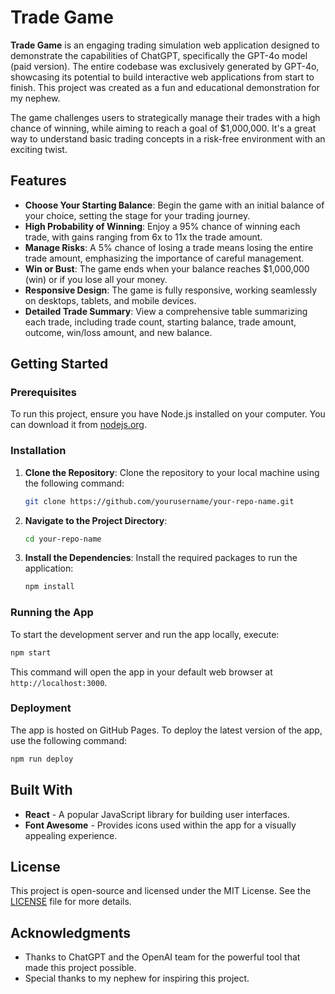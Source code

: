 # Trade Game

**Trade Game** is an engaging trading simulation web application designed to demonstrate the capabilities of ChatGPT, specifically the GPT-4o model (paid version). The entire codebase was exclusively generated by GPT-4o, showcasing its potential to build interactive web applications from start to finish. This project was created as a fun and educational demonstration for my nephew.

The game challenges users to strategically manage their trades with a high chance of winning, while aiming to reach a goal of $1,000,000. It's a great way to understand basic trading concepts in a risk-free environment with an exciting twist.

## Features

- **Choose Your Starting Balance**: Begin the game with an initial balance of your choice, setting the stage for your trading journey.
- **High Probability of Winning**: Enjoy a 95% chance of winning each trade, with gains ranging from 6x to 11x the trade amount.
- **Manage Risks**: A 5% chance of losing a trade means losing the entire trade amount, emphasizing the importance of careful management.
- **Win or Bust**: The game ends when your balance reaches $1,000,000 (win) or if you lose all your money.
- **Responsive Design**: The game is fully responsive, working seamlessly on desktops, tablets, and mobile devices.
- **Detailed Trade Summary**: View a comprehensive table summarizing each trade, including trade count, starting balance, trade amount, outcome, win/loss amount, and new balance.

## Getting Started

### Prerequisites

To run this project, ensure you have Node.js installed on your computer. You can download it from [nodejs.org](https://nodejs.org/).

### Installation

1. **Clone the Repository**:
   Clone the repository to your local machine using the following command:
   
   ```bash
   git clone https://github.com/yourusername/your-repo-name.git
   ```

2. **Navigate to the Project Directory**:
   
   ```bash
   cd your-repo-name
   ```

3. **Install the Dependencies**:
   Install the required packages to run the application:
   
   ```bash
   npm install
   ```

### Running the App

To start the development server and run the app locally, execute:

```bash
npm start
```

This command will open the app in your default web browser at `http://localhost:3000`.

### Deployment

The app is hosted on GitHub Pages. To deploy the latest version of the app, use the following command:

```bash
npm run deploy
```

## Built With

- **React** - A popular JavaScript library for building user interfaces.
- **Font Awesome** - Provides icons used within the app for a visually appealing experience.

## License

This project is open-source and licensed under the MIT License. See the [LICENSE](LICENSE) file for more details.

## Acknowledgments

- Thanks to ChatGPT and the OpenAI team for the powerful tool that made this project possible.
- Special thanks to my nephew for inspiring this project.
